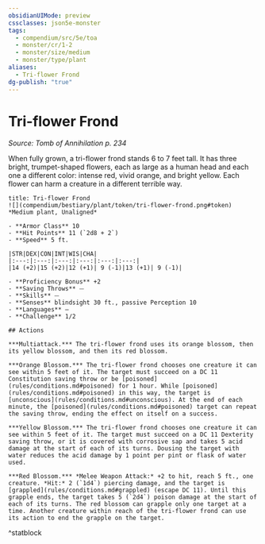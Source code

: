 ```yaml
---
obsidianUIMode: preview
cssclasses: json5e-monster
tags:
  - compendium/src/5e/toa
  - monster/cr/1-2
  - monster/size/medium
  - monster/type/plant
aliases:
  - Tri-flower Frond
dg-publish: "true"
---
```

# Tri-flower Frond
*Source: Tomb of Annihilation p. 234*  

When fully grown, a tri-flower frond stands 6 to 7 feet tall. It has three bright, trumpet-shaped flowers, each as large as a human head and each one a different color: intense red, vivid orange, and bright yellow. Each flower can harm a creature in a different terrible way.

```ad-statblock
title: Tri-flower Frond
![](compendium/bestiary/plant/token/tri-flower-frond.png#token)
*Medium plant, Unaligned*

- **Armor Class** 10 
- **Hit Points** 11 (`2d8 + 2`)
- **Speed** 5 ft.

|STR|DEX|CON|INT|WIS|CHA|
|:---:|:---:|:---:|:---:|:---:|:---:|
|14 (+2)|15 (+2)|12 (+1)| 9 (-1)|13 (+1)| 9 (-1)|

- **Proficiency Bonus** +2
- **Saving Throws** ⏤
- **Skills** ⏤
- **Senses** blindsight 30 ft., passive Perception 10
- **Languages** —
- **Challenge** 1/2

## Actions

***Multiattack.*** The tri-flower frond uses its orange blossom, then its yellow blossom, and then its red blossom.

***Orange Blossom.*** The tri-flower frond chooses one creature it can see within 5 feet of it. The target must succeed on a DC 11 Constitution saving throw or be [poisoned](rules/conditions.md#poisoned) for 1 hour. While [poisoned](rules/conditions.md#poisoned) in this way, the target is [unconscious](rules/conditions.md#unconscious). At the end of each minute, the [poisoned](rules/conditions.md#poisoned) target can repeat the saving throw, ending the effect on itself on a success.

***Yellow Blossom.*** The tri-flower frond chooses one creature it can see within 5 feet of it. The target must succeed on a DC 11 Dexterity saving throw, or it is covered with corrosive sap and takes 5 acid damage at the start of each of its turns. Dousing the target with water reduces the acid damage by 1 point per pint or flask of water used.

***Red Blossom.*** *Melee Weapon Attack:* +2 to hit, reach 5 ft., one creature. *Hit:* 2 (`1d4`) piercing damage, and the target is [grappled](rules/conditions.md#grappled) (escape DC 11). Until this grapple ends, the target takes 5 (`2d4`) poison damage at the start of each of its turns. The red blossom can grapple only one target at a time. Another creature within reach of the tri-flower frond can use its action to end the grapple on the target.
```
^statblock